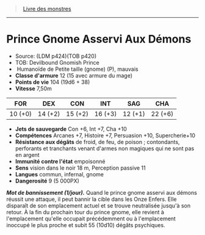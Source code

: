 ﻿> [Livre des monstres](tome_of_beasts_old.md)

---

# Prince Gnome Asservi Aux Démons

- Source: (LDM p424)(TOB p420)
- TOB: Devilbound Gnomish Prince
-  Humanoïde de Petite taille (gnome) (P), mauvais
- **Classe d'armure** 12 (15 avec armure du mage)
- **Points de vie** 104 (19d6 + 38)
- **Vitesse** 7,50m

|FOR|DEX|CON|INT|SAG|CHA|
|---|---|---|---|---|---|
|10 (+0)|14 (+2)|15 (+2)|16 (+3)|12 (+1)|22 (+6)|

- **Jets de sauvegarde** Con +6, Int +7, Cha +10
- **Compétences** Arcanes +7, Histoire +7, Persuasion +10, Supercherie+10
- **Résistance aux dégâts** de froid, de feu, de poison ; contondants, perforants et tranchants venant d'armes non magiques qui ne sont pas en argent
- **Immunité contre l'état** empoisonné
- **Sens** vision dans le noir 18 m, Perception passive 11
- **Langues** commun, infernal, gnome
- **Dangerosité** 9 (5 000PX)

**_Mot de bannissement (1/jour)._** Quand le prince gnome asservi aux démons réussit une attaque, il peut bannir la cible dans les Onze Enfers. Elle disparaît de son emplacement actuel et se trouve neutralisée jusqu'à son retour. À la fin du prochain tour du prince gnome, elle revient à l'emplacement qu'elle occupait précédemment ou à l'emplacement inoccupé le plus proche et subit 55 (10d10) dégâts psychiques.

